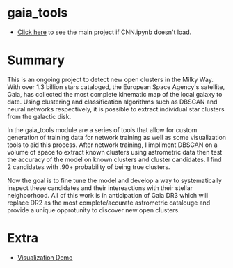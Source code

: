 # gaia_tools

- [Click here](https://nbviewer.jupyter.org/github/lrbuechner/gaia_tools/blob/master/CNN.ipynb) to see the main project if CNN.ipynb doesn't load.

# Summary

This is an ongoing project to detect new open clusters in the Milky Way. With over 1.3 billion stars cataloged, the European Space Agency's satellite, Gaia, has collected the most complete kinematic map of the local galaxy to date. Using clustering and classification algorithms such as DBSCAN and neural networks respectively, it is possible to extract individual star clusters from the galactic disk. 

In the gaia_tools module are a series of tools that allow for custom generation of training data for network training as well as some visualization tools to aid this process. After network training, I impliment DBSCAN on a volume of space to extract known clusters using astrometric data then test the accuracy of the model on known clusters and cluster candidates. I find 2 candidates with .90+ probability of being true clusters. 

Now the goal is to fine tune the model and develop a way to systematically inspect these candidates and their intereactions with their stellar neighborhood. All of this work is in anticipation of Gaia DR3 which will replace DR2 as the most complete/accurate astrometric catalouge and provide a unique opprotunity to discover new open clusters. 

# Extra
- [Visualization Demo](https://nbviewer.jupyter.org/github/lrbuechner/gaia_tools/blob/master/Visualization%20Demo.ipynb)
